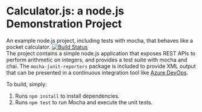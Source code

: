 Calculator.js: a node.js Demonstration Project
==============================================
An example node.js project, including tests with mocha, that behaves like
a pocket calculator.
[![Build Status](https://dev.azure.com/mattbernard2006/azurepipeline-lab/_apis/build/status/azurelab463.calculator?branchName=master)](https://dev.azure.com/mattbernard2006/azurepipeline-lab/_build/latest?definitionId=2&branchName=master)  
The project contains a simple node.js application that exposes REST APIs
to perform arithmetic on integers, and provides a test suite with mocha
and chai.  The `mocha-junit-reporters` package is included to provide XML
output that can be presented in a continuous integration tool like
[Azure DevOps](https://azure.com/devops).

To build, simply:

1. Runs `npm install` to install dependencies.
2. Runs `npm test` to run Mocha and execute the unit tests.

